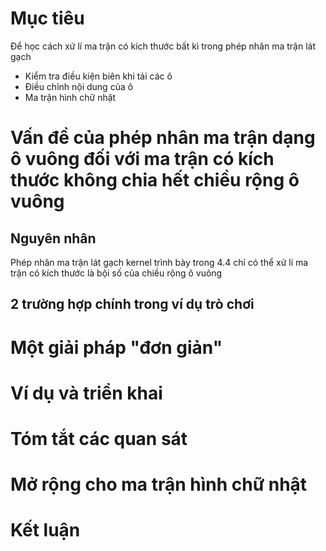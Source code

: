 # Mục tiêu
Để học cách xử lí ma trận có kích thước bất kì trong phép nhân ma trận lát gạch
- Kiểm tra điều kiện biên khi tải các ô
- Điều chỉnh nội dung của ô
- Ma trận hình chữ nhật

# Vấn đề của phép nhân ma trận dạng ô vuông đối với ma trận có kích thước không chia hết chiều rộng ô vuông
## Nguyên nhân
Phép nhân ma trận lát gạch kernel trình bày trong 4.4 chỉ có thể xử lí ma trận có kích thước là bội số của chiều rộng ô vuông

## 2 trường hợp chính trong ví dụ trò chơi
# Một giải pháp "đơn giản"

# Ví dụ và triển khai

# Tóm tắt các quan sát

# Mở rộng cho ma trận hình chữ nhật

# Kết luận